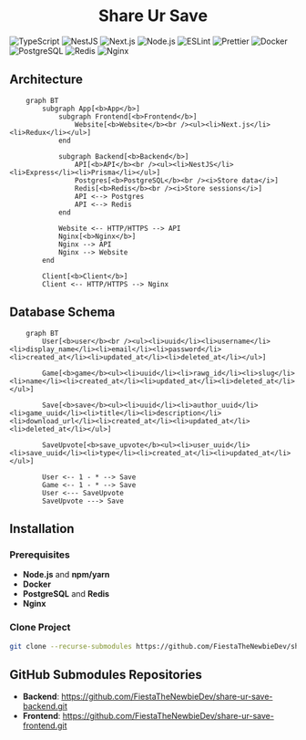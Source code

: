 <h1 align="center">Share Ur Save</h1>

![TypeScript](https://img.shields.io/badge/TypeScript-grey?style=flat-square&logo=typescript)
![NestJS](https://img.shields.io/badge/NestJS-grey?style=flat-square&logo=nestjs)
![Next.js](https://img.shields.io/badge/Next.js-grey?style=flat-square&logo=next.js)
![Node.js](https://img.shields.io/badge/Node.js-grey?style=flat-square&logo=node.js)
![ESLint](https://img.shields.io/badge/ESLint-grey?style=flat-square&logo=eslint)
![Prettier](https://img.shields.io/badge/Prettier-grey?style=flat-square&logo=prettier)
![Docker](https://img.shields.io/badge/Docker-grey?style=flat-square&logo=docker)
![PostgreSQL](https://img.shields.io/badge/PostgreSQL-grey?style=flat-square&logo=postgresql)
![Redis](https://img.shields.io/badge/Redis-grey?style=flat-square&logo=redis)
![Nginx](https://img.shields.io/badge/Nginx-grey?style=flat-square&logo=nginx)

## Architecture

```mermaid
    graph BT
        subgraph App[<b>App</b>]
            subgraph Frontend[<b>Frontend</b>]
                Website[<b>Website</b><br /><ul><li>Next.js</li><li>Redux</li></ul>]
            end

            subgraph Backend[<b>Backend</b>]
                API[<b>API</b><br /><ul><li>NestJS</li><li>Express</li><li>Prisma</li></ul>]
                Postgres[<b>PostgreSQL</b><br /><i>Store data</i>]
                Redis[<b>Redis</b><br /><i>Store sessions</i>]
                API <--> Postgres
                API <--> Redis
            end

            Website <-- HTTP/HTTPS --> API
            Nginx[<b>Nginx</b>]
            Nginx --> API
            Nginx --> Website
        end

        Client[<b>Client</b>]
        Client <-- HTTP/HTTPS --> Nginx
```

## Database Schema

```mermaid
    graph BT
        User[<b>user</b><br /><ul><li>uuid</li><li>username</li><li>display_name</li><li>email</li><li>password</li><li>created_at</li><li>updated_at</li><li>deleted_at</li></ul>]

        Game[<b>game</b><ul><li>uuid</li><li>rawg_id</li><li>slug</li><li>name</li><li>created_at</li><li>updated_at</li><li>deleted_at</li></ul>]

        Save[<b>save</b><ul><li>uuid</li><li>author_uuid</li><li>game_uuid</li><li>title</li><li>description</li><li>download_url</li><li>created_at</li><li>updated_at</li><li>deleted_at</li></ul>]

        SaveUpvote[<b>save_upvote</b><ul><li>user_uuid</li><li>save_uuid</li><li>type</li><li>created_at</li><li>updated_at</li></ul>]

        User <-- 1 - * --> Save
        Game <-- 1 - * --> Save
        User <--- SaveUpvote
        SaveUpvote ---> Save
```

## Installation

### Prerequisites

- **Node.js** and **npm/yarn**
- **Docker**
- **PostgreSQL** and **Redis**
- **Nginx**

### Clone Project

```bash
git clone --recurse-submodules https://github.com/FiestaTheNewbieDev/share-ur-save.git
```

## GitHub Submodules Repositories

- **Backend**: https://github.com/FiestaTheNewbieDev/share-ur-save-backend.git
- **Frontend**: https://github.com/FiestaTheNewbieDev/share-ur-save-frontend.git

